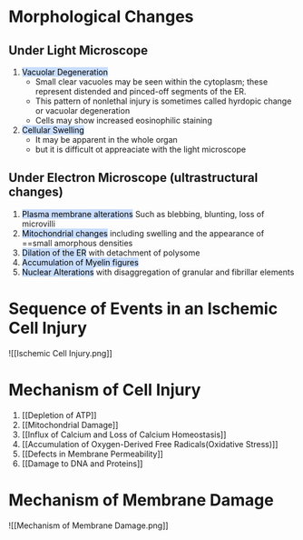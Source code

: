 # Morphological Changes


## Under Light Microscope

1. <mark style="background: #ADCCFFA6;">Vacuolar Degeneration</mark>
	- Small clear vacuoles may be seen within the cytoplasm; these represent distended and pinced-off segments of the ER.
	- This pattern of nonlethal injury is sometimes called hyrdopic change or vacuolar degeneration
	- Cells may show increased eosinophilic staining
2. <mark style="background: #ADCCFFA6;">Cellular Swelling</mark>
	- It may be apparent in the whole organ 
	- but it is difficult ot appreaciate with the light microscope


## Under Electron Microscope (ultrastructural changes)

1. <mark style="background: #ADCCFFA6;">Plasma membrane alterations</mark>
	Such as blebbing, blunting, loss of microvilli
2. <mark style="background: #ADCCFFA6;">Mitochondrial changes</mark>
	including swelling and the appearance of ==small amorphous densities
3. <mark style="background: #ADCCFFA6;">Dilation of the ER</mark>
	with detachment of polysome
4. <mark style="background: #ADCCFFA6;">Accumulation of Myelin figures</mark>
5. <mark style="background: #ADCCFFA6;">Nuclear Alterations</mark>
	with disaggregation of granular and fibrillar elements

# Sequence of Events in an Ischemic Cell Injury
![[Ischemic Cell Injury.png]]


# Mechanism of Cell Injury

1. [[Depletion of ATP]]
2. [[Mitochondrial Damage]]
3. [[Influx of Calcium and Loss of Calcium Homeostasis]]
4. [[Accumulation of Oxygen-Derived Free Radicals(Oxidative Stress)]]
5. [[Defects in Membrane Permeability]]
6. [[Damage to DNA and Proteins]]

# Mechanism of Membrane Damage
![[Mechanism of Membrane Damage.png]]